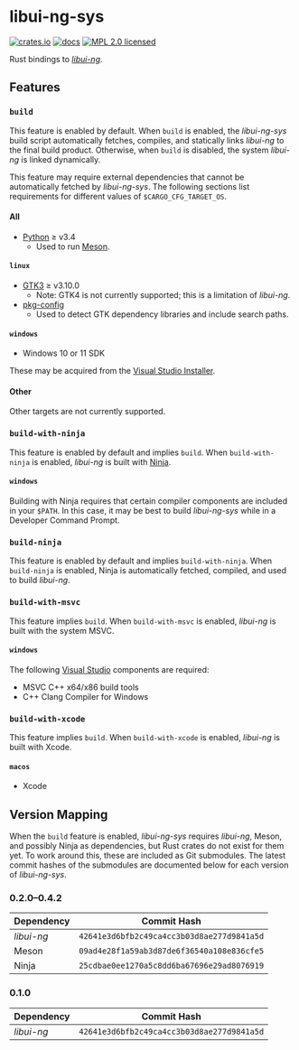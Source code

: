 # libui-ng-sys

[![crates.io](https://img.shields.io/crates/v/libui-ng-sys)](https://crates.io/crates/libui-ng-sys)
[![docs](https://docs.rs/libui-ng-sys/badge.svg)](https://docs.rs/libui-ng-sys)
[![MPL 2.0 licensed](https://img.shields.io/github/license/norepimorphism/libui-ng-sys)](./LICENSE)

Rust bindings to [*libui-ng*](https://github.com/libui-ng/libui-ng).

## Features

### `build`

This feature is enabled by default. When `build` is enabled, the *libui-ng-sys* build script automatically fetches, compiles, and statically links *libui-ng* to the final build product. Otherwise, when `build` is disabled, the system *libui-ng* is linked dynamically.

This feature may require external dependencies that cannot be automatically fetched by *libui-ng-sys*. The following sections list requirements for different values of `$CARGO_CFG_TARGET_OS`.

#### All

* [Python](https://www.python.org/) &ge; v3.4
    * Used to run [Meson](https://mesonbuild.com/).

#### `linux`

* [GTK3](https://gtk.org) &ge; v3.10.0
    * Note: GTK4 is not currently supported; this is a limitation of *libui-ng*.
* [pkg-config](https://www.freedesktop.org/wiki/Software/pkg-config/)
    * Used to detect GTK dependency libraries and include search paths.

#### `windows`

* Windows 10 or 11 SDK

These may be acquired from the [Visual Studio Installer](https://visualstudio.microsoft.com/downloads/#build-tools-for-visual-studio-2022).

#### Other

Other targets are not currently supported.

### `build-with-ninja`

This feature is enabled by default and implies `build`. When `build-with-ninja` is enabled, *libui-ng* is built with [Ninja](https://ninja-build.org/).

#### `windows`

Building with Ninja requires that certain compiler components are included in your `$PATH`. In this case, it may be best to build *libui-ng-sys* while in a Developer Command Prompt.

### `build-ninja`

This feature is enabled by default and implies `build-with-ninja`. When `build-ninja` is enabled, Ninja is automatically fetched, compiled, and used to build *libui-ng*.

### `build-with-msvc`

This feature implies `build`. When `build-with-msvc` is enabled, *libui-ng* is built with the system MSVC.

#### `windows`

The following [Visual Studio](https://visualstudio.microsoft.com/downloads/#build-tools-for-visual-studio-2022) components are required:

* MSVC C++ x64/x86 build tools
* C++ Clang Compiler for Windows

### `build-with-xcode`

This feature implies `build`. When `build-with-xcode` is enabled, *libui-ng* is built with Xcode.

#### `macos`

* Xcode

## Version Mapping

When the `build` feature is enabled, *libui-ng-sys* requires *libui-ng*, Meson, and possibly Ninja as dependencies, but Rust crates do not exist for them yet. To work around this, these are included as Git submodules. The latest commit hashes of the submodules are documented below for each version of *libui-ng-sys*.

### 0.2.0&ndash;0.4.2

| Dependency | Commit Hash                                |
| ---------- | ------------------------------------------ |
| *libui-ng* | `42641e3d6bfb2c49ca4cc3b03d8ae277d9841a5d` |
| Meson      | `09ad4e28f1a59ab3d87de6f36540a108e836cfe5` |
| Ninja      | `25cdbae0ee1270a5c8dd6ba67696e29ad8076919` |

### 0.1.0

| Dependency | Commit Hash                                |
| ---------- | ------------------------------------------ |
| *libui-ng* | `42641e3d6bfb2c49ca4cc3b03d8ae277d9841a5d` |
